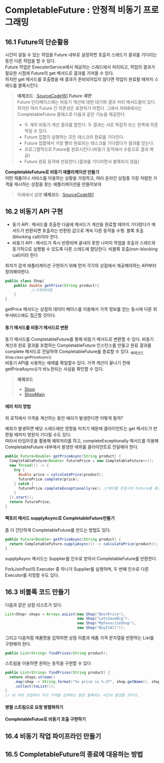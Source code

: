 # CompletableFuture : 안정적 비동기 프로그래밍
## 16.1 Future의 단순활용
시간이 걸릴 수 있는 작업을 Future 내부로 설정하면 호출자 스레드가 결과를 기다리는 동안 다른 작업을 할 수 있다.  
Future 작업은 ExecutorService에서 제공하는 스레드에서 처리되고,
작업의 결과가 필요한 시점에 Future의 get 메서드로 결과를 가져올 수 있다.  
하지만 get 메서드를 호출했을 때 결과가 준비되어있지 않다면 작업이 완료될 때까지 스레드를 블록시킨다.  
> **예제코드** : <a href="https://github.com/day0ung/ModernJavaInAction/blob/main/java_code/modern_java/src/chapter16/SourceCode161.java">SourceCode161</a>
***Future 제한***  
Future 인터페이스에는 비동기 계산에 대한 대기와 결과 처리 메서드들이 있다. 하지만 여러 Future 간 의존성은 표현하기 어렵다.
> 그래서 자바8에서는 CompletableFuture 클래스로 다음과 같은 기능을 제공한다.
> * 두 개의 비동기 계산 결과를 합친다. 두 결과는 서로 독립적 또는 한쪽에 의존적일 수 있다.
> * Future 집합이 실행하는 모든 태스크의 완료를 기다린다.
> * Future 집합에서 가장 빨리 완료되는 태스크를 기다렸다가 결과를 얻는다.
> * 프로그램적으로 Future를 완료시킨다.(비동기 동작에서 수동으로 결과 제공)
> * Future 완료 동작에 반응한다.(결과를 기다리면서 블록되지 않음)

**CompletableFuture로 비동기 애플리케이션 만들기**  
어떤 제품이나 서비스를 이용하는 상황을 가정하고, 여러 온라인 상점중 가장 저렴한 가격을 제시하는 상점을 찾는 애플리케이션을 만들어보자  
> 아래에서 설명
> **예제코드** : <a href="https://github.com/day0ung/ModernJavaInAction/blob/main/java_code/modern_java/src/chapter16/application/.java">SourceCode161</a>

## 16.2 비동기 API 구현
* 동기 API : 메서드를 호출한 다음에 메서드가 계산을 완료할 때까지 기다렸다가 메서드가 반환되면 호출자는 반환된 값으로 계속 다른 동작을 수행. 블록 호출(blocking call)이라 한다.
* 비동기 API : 메서드가 즉시 반환되며 끝내지 못한 나머지 작업을 호출자 스레드와 동기적으로 실행될 수 있도록 다른 스레드에 할당한다. 비블록 호출(non-blocking call)이라 한다

최저가 검색 애플리케이션 구현하기 위해 먼저 각각의 상점에서 제공해야하는 API부터 정의해야한다. 
```java
public class Shop{
    public double getPrice(String product){
            //구현해야함
    }
}
```
getPrice 메서드는 상점의 데이터 베이스를 이용해서 가격 정보를 얻는 동시에 다른 외부서비스에도 접근할 것이다. 
#### 동기 메서드를 비동기 메서드로 변환
동기 메서드를 CompletableFuture를 통해 비동기 메서드로 변환할 수 있다. 비동기 계산과 완료 결과를 포함하는 CompletableFuture 인스턴스를 만들고 완료 결과를 complete 메서드로 전달하여 CompletableFuture를 종료할 수 있다.<sub> 예제코드 Shop.class getPriceAsync()</sub>  
비동기 API를 사용하는 예제를 확일할수 있다. 가격 계산이 끝나기 전에 getPriceAsync()가 바노한되는 사실을 확인할 수 있다. 
> **예제코드**   
> - <a href="https://github.com/day0ung/ModernJavaInAction/blob/main/java_code/modern_java/src/chapter16/application/Shop.java">Shop</a>  
> - <a href="https://github.com/day0ung/ModernJavaInAction/blob/main/java_code/modern_java/src/chapter16/application/ShopMain.java">ShopMain</a>

#### 에러 처리 방법
위 로직에서 가격을 계산하는 동안 에러가 발생한다면 어떻게 될까?

예외가 발생하면 해당 스레드에만 영향을 미치기 때문에 클라이언트는 get 메서드가 반환될 때까지 영원히 기다릴 수도 있다.  
따라서 타임아웃을 활용해 예외처리를 하고, completeExceptionally 메서드를 이용해 CompletableFuture 내부에서 발생한 에외를 클라이언트로 전달해야 한다.
```java
public Future<Double> getPriceAsync(String product) {
  CompletableFuture<Double> futurePrice = new CompletableFuture<>();
  new Thread(() -> {
    try {
      double price = calculatePrice(product);
      futurePrice.complete(price);
    } catch {
      futurePrice.completeExceptionally(ex); //에러를 포함시켜 Future를 종료
    }
  }).start();
  return futurePrice;
}
```
#### 팩토리 메서드 supplyAsync로 CompletableFuture만들기 
좀 더 간단하게 CompletableFuture를 만드는 방법도 있다.
```java
public Future<Double> getPriceAsync(String product) {
  return CompletableFuture.supplyAsync(() -> calculatePrice(product));
}
```
supplyAsync 메서드는 Supplier를 인수로 받아서 CompletableFuture를 반환한다.

ForkJoinPool의 Executor 중 하나가 Supplier를 실행하며, 두 번째 인수로 다른 Executor를 지정할 수도 있다.
## 16.3 비블록 코드 만들기
다음과 같은 상점 리스트가 있다.  
```java
List<Shop> shops = Arrays.asList(new Shop("BestPrice"),
                                 new Shop("LetsSaveBig"),
                                 new Shop("MyFavoriteShop"),
                                 new Shop("BuyItAll"));
```
그리고 다음처럼 제품명을 입력하면 상점 이름과 제품 가격 문자열을 반환하는 List를 구현해야 한다.
```java
public List<String> findPrices(String product);
```
스트림을 이용하면 원하는 동작을 구현할 수 있다
```java
public List<String> findPrices(String product) {
  return shops.stream()
    .map(shop -> String.format("%s price is %.2f", shop.getName(), shop.getPrice(product)))
    .collect(toList());
}
// 네 개의 상점에서 각각 가격을 검색하는 동안 블록되는 시간이 발생할 것이다.
```
#### 병렬 스트림으로 요청 병렬화하기
#### CompletableFutue로 비동기 호출 구현하기

## 16.4 비동기 작업 파이프라인 만들기
## 16.5 CompletableFuture의 종료에 대응하는 방법
## 